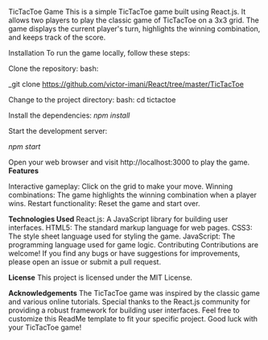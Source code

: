 TicTacToe Game
This is a simple TicTacToe game built using React.js. It allows two players to play the classic game of TicTacToe on a 3x3 grid. The game displays the current player's turn, highlights the winning combination, and keeps track of the score.


Installation
To run the game locally, follow these steps:

Clone the repository:
bash: 

_git clone https://github.com/victor-imani/React/tree/master/TicTacToe

Change to the project directory:
bash:
cd tictactoe

Install the dependencies:
_npm install_

Start the development server:

_npm start_

Open your web browser and visit http://localhost:3000 to play the game.
**Features**

Interactive gameplay: Click on the grid to make your move.
Winning combinations: The game highlights the winning combination when a player wins.
Restart functionality: Reset the game and start over.

**Technologies Used**
React.js: A JavaScript library for building user interfaces.
HTML5: The standard markup language for web pages.
CSS3: The style sheet language used for styling the game.
JavaScript: The programming language used for game logic.
Contributing
Contributions are welcome! If you find any bugs or have suggestions for improvements, please open an issue or submit a pull request.

**License**
This project is licensed under the MIT License.

**Acknowledgements**
The TicTacToe game was inspired by the classic game and various online tutorials.
Special thanks to the React.js community for providing a robust framework for building user interfaces.
Feel free to customize this ReadMe template to fit your specific project. Good luck with your TicTacToe game!
